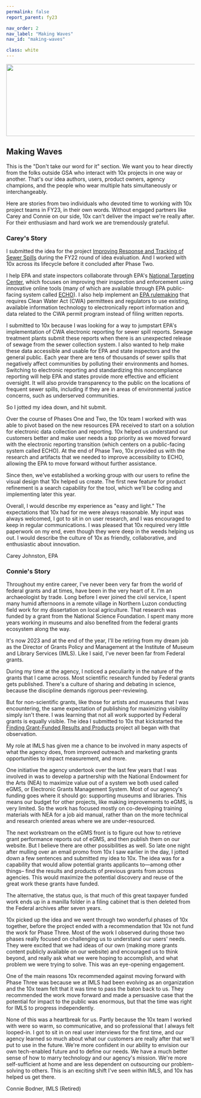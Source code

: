 ```yaml
---
permalink: false
report_parent: fy23

nav_order: 2
nav_label: "Making Waves"
nav_id: "making-waves"

class: white
---
```

<div class="section-divider">
    <img alt="" src="{{ '/assets/images/impact-reports/making-waves.svg' | url }}" width="557" height="192">
</div>

## Making Waves

This is the "Don't take our word for it" section. We want you to hear directly from the folks outside GSA who interact with 10x projects in one way or another. That's our idea authors, users, product owners, agency champions, and the people who wear multiple hats simultaneously or interchangeably.

Here are stories from two individuals who devoted time to working with 10x project teams in FY23, in their own words. Without engaged partners like Carey and Connie on our side, 10x can't deliver the impact we're really after. For their enthusiasm and hard work we are tremendously grateful.

<aside class="testimonial-text" role="complementary">
    <h3 id="careys-story" tabindex="-1">Carey's Story</h3>
    <p class="text-italic">I submitted the idea for the project <a class="usa-link usa-link--external" rel="noreferrer" target="_blank" href="https://github.com/orgs/GSA-TTS/projects/38/views/1?pane=issue&itemId=61533312">Improving Response and Tracking of Sewer Spills</a> during the FY22 round of idea evaluation. And I worked with 10x across its lifecycle before it concluded after Phase Two.</p>
    <p class="text-italic">I help EPA and state inspectors collaborate through EPA's <a class="usa-link usa-link--external" rel="noreferrer" target="_blank" href="https://echo.epa.gov/targeting/national-targeting-center">National Targeting Center</a>, which focuses on improving their inspection and enforcement using innovative online tools (many of which are available through EPA public-facing system called <a class="usa-link usa-link--external" rel="noreferrer" target="_blank" href="https://echo.epa.gov/">ECHO</a>). I also help implement an <a class="usa-link usa-link--external" rel="noreferrer" target="_blank" href="https://www.epa.gov/compliance/npdes-ereporting">EPA rulemaking</a> that requires Clean Water Act (CWA) permittees and regulators to use existing, available information technology to electronically report information and data related to the CWA permit program instead of filing written reports.</p>
    <p class="text-italic">I submitted to 10x because I was looking for a way to jumpstart EPA's implementation of CWA electronic reporting for sewer spill reports. Sewage treatment plants submit these reports when there is an unexpected release of sewage from the sewer collection system. I also wanted to help make these data accessible and usable for EPA and state inspectors and the general public. Each year there are tens of thousands of sewer spills that negatively affect communities by polluting their environments and homes. Switching to electronic reporting and standardizing this noncompliance reporting will help EPA and states provide more effective and efficient oversight. It will also provide transparency to the public on the locations of frequent sewer spills, including if they are in areas of environmental justice concerns, such as underserved communities.</p>
    <p class="text-italic">So I jotted my idea down, and hit submit.</p>
    <p class="text-italic">Over the course of Phases One and Two, the 10x team I worked with was able to pivot based on the new resources EPA received to start on a solution for electronic data collection and reporting. 10x helped us understand our customers better and make user needs a top priority as we moved forward with the electronic reporting transition (which centers on a public-facing system called ECHO). At the end of Phase Two, 10x provided us with the research and artifacts that we needed to improve accessibility to ECHO, allowing the  EPA to move forward without further assistance.</p>
    <p class="text-italic">Since then, we've established a working group with our users to refine the visual design that 10x helped us create. The first new feature for product refinement is a search capability for the tool, which we'll be coding and implementing later this year.</p>
    <p class="text-italic">Overall, I would describe my experience as "easy and light."  The expectations that 10x had for me were always reasonable. My input was always welcomed, I got to sit in on user research, and I was encouraged to keep in regular communications. I was pleased that 10x required very little paperwork on my end, even though they were deep in the weeds helping us out. I would describe the culture of 10x as friendly, collaborative, and enthusiastic about innovation.</p>
    <p class="text-italic text-bold">Carey Johnston, EPA</p>
</aside>

<aside class="testimonial-text" role="complementary">
    <h3 id="connies-story" tabindex="-1">Connie's Story</h3>
    <p class="text-italic">Throughout my entire career, I've never been very far from the world of federal grants and at times, have been in the very heart of it. I'm an archaeologist by trade. Long before I ever joined the civil service, I spent many humid afternoons in a remote village in Northern Luzon conducting field work for my dissertation on local agriculture. That research was funded by a grant from the National Science Foundation. I spent many more years working in museums and also benefited from the federal grants ecosystem along the way.</p>
    <p class="text-italic">It's now 2023 and at the end of the year, I'll be retiring from my dream job as the Director of Grants Policy and Management at the Institute of Museum and Library Services (IMLS). Like I said, I've never been far from Federal grants.</p>
    <p class="text-italic">During my time at the agency, I noticed a peculiarity in the nature of the grants that I came across. Most scientific research funded by Federal grants gets published. There's a culture of sharing and debating in science, because the discipline demands rigorous peer-reviewing. </p>
    <p class="text-italic">But for non-scientific grants, like those for artists and museums that I was encountering, the same expectation of publishing for maximizing visibility simply isn't there. I was learning that not all work supported by Federal grants is equally visible. The idea I submitted to 10x that kickstarted the <a class="usa-link usa-link--external" rel="noreferrer" target="_blank" href="https://github.com/orgs/GSA-TTS/projects/38/views/1?pane=issue&itemId=61533554">Finding Grant-Funded Results and Products</a> project all began with that observation.</p>
    <p class="text-italic">My role at IMLS has given me a chance to be involved in many aspects of what the agency does, from improved outreach and marketing grants opportunities to impact measurement, and more.</p>
    <p class="text-italic">One initiative the agency undertook over the last few years that I was involved in was to develop a partnership with the National Endowment for the Arts (NEA) to maximize value out of a system we both used called eGMS, or Electronic Grants Management System. Most of our agency's funding goes where it should go: supporting museums and libraries. This means our budget for other projects, like making improvements to eGMS, is very limited. So the work has focused mostly on co-developing training materials with NEA for a job aid manual, rather than on the more technical and research oriented areas where we are under-resourced.</p>
    <p class="text-italic">The next workstream on the eGMS front is to figure out how to retrieve grant performance reports out of eGMS, and then publish them on our website. But I believe there are other possibilities as well. So late one night after mulling over an email promo from 10x I saw earlier in the day, I jotted down a few sentences and submitted my idea to 10x. The idea was for a capability that would allow potential grants applicants to—among other things– find the results and products of previous grants from across agencies. This would maximize the potential discovery and reuse of the great work these grants have funded.</p>
    <p class="text-italic">The alternative, the status quo, is that much of this great taxpayer funded work ends up in a manilla folder in a filing cabinet that is then deleted from the Federal archives after seven years.</p>
    <p class="text-italic">10x picked up the idea and we went through two wonderful phases of 10x together, before the project ended with a recommendation that 10x not fund the work for Phase Three. Most of the work I observed during those two phases really focused on challenging us to understand our users' needs. They were excited that we had ideas of our own (making more grants content publicly available on our website) and encouraged us to think beyond, and really ask what we were hoping to accomplish, and what problem we were trying to solve. This was an eye-opening engagement.</p>
    <p class="text-italic">One of the main reasons 10x recommended against moving forward with Phase Three was because we at IMLS had been evolving as an organization and the 10x team felt that it was time to pass the baton back to us. They recommended the work move forward and made a persuasive case that the potential for impact to the public was enormous, but that the time was right for IMLS to progress independently.</p>
    <p class="text-italic">None of this was a heartbreak for us. Partly because the 10x team I worked with were so warm, so communicative, and so professional that I always felt looped-in. I got to sit in on real user interviews for the first time, and our agency learned so much about what our customers are really after that we'll put to use in the future. We're more confident in our ability to envision our own tech-enabled future and to define our needs. We have a much better sense of how to marry technology and our agency's mission. We're more self-sufficient at home and are less dependent on outsourcing our problem-solving to others. This is an exciting shift I've seen within IMLS, and 10x has helped us get there. </p>
    <p class="text-italic text-bold">Connie Bodner, IMLS (Retired)</p>
</aside>

